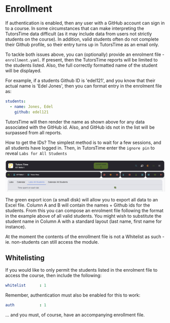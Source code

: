 # Enrollment

If authentication is enabled, then any user with a GitHub account can sign in to a course. In some circumstances that can make interpreting the TutorsTime data difficult (as it may include data from users not strictly students on the course). In addition, valid students often do not complete their Github profile, so their entry turns up in TutorsTime as an email only.

To tackle both issues above, you can (optionally) provide an enrolment file -  `enrollment.yaml`. If present, then the TutorsTime reports will be limited to the students listed. Also, the full correctly formatted name of the student will be displayed.

For example, if a students Github ID is 'edel121', and you know that their actual name is 'Edel Jones', then you can format entry in the enrolment file as:

~~~yaml
students:
  - name: Jones, Edel
    github: edel121
~~~

TutorsTime will then render the name as shown above for any data associated with the GitHub id. Also, and GitHub ids not in the list will be surpassed from all reports.

How to get the IDs? The simplest method is to wait for a few sessions, and all students have logged in. Then, in TutorsTime enter the `ignore pin` to reveal `Labs for All Students`

![](img/14.png)

The green export icon (a small disk) will allow you to export all data to an Excel file. Column A and B will contain the names + Github ids for the students. From this you can compose an enrolment file following the format in the example above of all valid students. You might wish to substitute the student name in Column A with a standard layout (last name, first name for instance).

At the moment the contents of the enrollment file is not a Whitelist as such - ie. non-students can still access the module. 

## Whitelisting

If you would like to only permit the students listed in the enrolment file to access the course, then include the following:

~~~yaml
whitelist      : 1
~~~

Remember, authentication must also be enabled for this to work:

~~~yaml
auth           : 1
~~~

... and you must, of course, have an accompanying enrollment file. 
